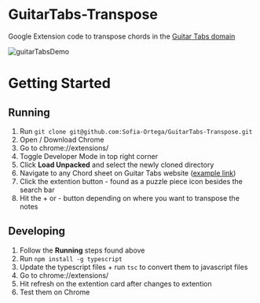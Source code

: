 # GuitarTabs-Transpose
Google Extension code to transpose chords in the [Guitar Tabs domain](https://www.ultimate-guitar.com/)


![guitarTabsDemo](https://github.com/Sofia-Ortega/GuitarTabs-Transpose/assets/40405324/85a3fb93-3511-45ed-8a22-9a3c081c59a9)





# Getting Started

## Running
1. Run `git clone git@github.com:Sofia-Ortega/GuitarTabs-Transpose.git`
2. Open / Download Chrome
3. Go to chrome://extensions/
4. Toggle Developer Mode in top right corner
5. Click **Load Unpacked** and select the newly cloned directory
6. Navigate to any Chord sheet on Guitar Tabs website ([example link](https://tabs.ultimate-guitar.com/tab/jonathan-ogden/by-the-streams-chords-2261461))
7. Click the extention button - found as a puzzle piece icon besides the search bar 
8. Hit the + or - button depending on where you want to transpose the notes

## Developing
1. Follow the **Running** steps found above
2. Run `npm install -g typescript`
3. Update the typescript files + run `tsc` to convert them to javascript files
4. Go to chrome://extensions/
5. Hit refresh on the extention card after changes to extention 
6. Test them on Chrome
